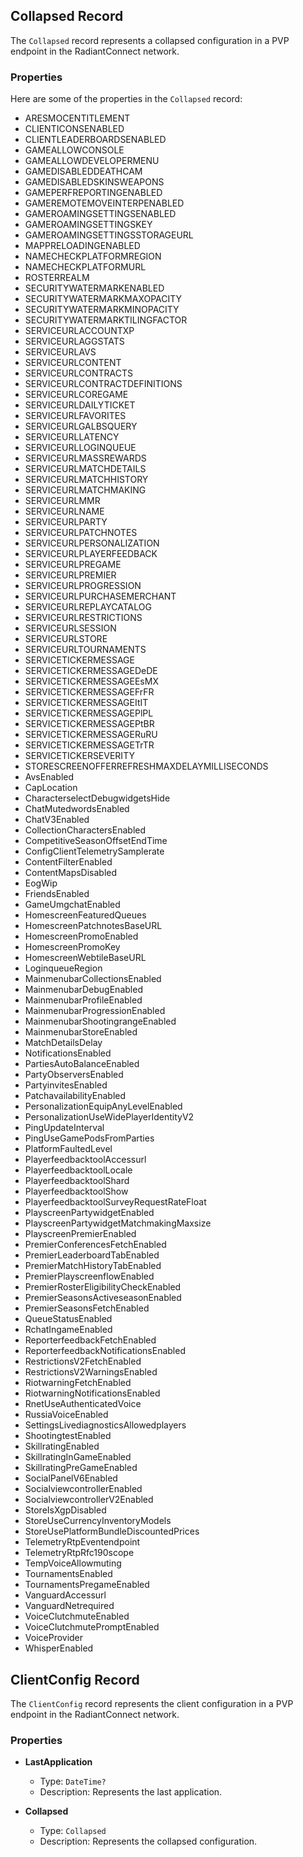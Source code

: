 ## Collapsed Record

The `Collapsed` record represents a collapsed configuration in a PVP endpoint in the RadiantConnect network.

### Properties

Here are some of the properties in the `Collapsed` record:

- ARESMOCENTITLEMENT
- CLIENTICONSENABLED
- CLIENTLEADERBOARDSENABLED
- GAMEALLOWCONSOLE
- GAMEALLOWDEVELOPERMENU
- GAMEDISABLEDDEATHCAM
- GAMEDISABLEDSKINSWEAPONS
- GAMEPERFREPORTINGENABLED
- GAMEREMOTEMOVEINTERPENABLED
- GAMEROAMINGSETTINGSENABLED
- GAMEROAMINGSETTINGSKEY
- GAMEROAMINGSETTINGSSTORAGEURL
- MAPPRELOADINGENABLED
- NAMECHECKPLATFORMREGION
- NAMECHECKPLATFORMURL
- ROSTERREALM
- SECURITYWATERMARKENABLED
- SECURITYWATERMARKMAXOPACITY
- SECURITYWATERMARKMINOPACITY
- SECURITYWATERMARKTILINGFACTOR
- SERVICEURLACCOUNTXP
- SERVICEURLAGGSTATS
- SERVICEURLAVS
- SERVICEURLCONTENT
- SERVICEURLCONTRACTS
- SERVICEURLCONTRACTDEFINITIONS
- SERVICEURLCOREGAME
- SERVICEURLDAILYTICKET
- SERVICEURLFAVORITES
- SERVICEURLGALBSQUERY
- SERVICEURLLATENCY
- SERVICEURLLOGINQUEUE
- SERVICEURLMASSREWARDS
- SERVICEURLMATCHDETAILS
- SERVICEURLMATCHHISTORY
- SERVICEURLMATCHMAKING
- SERVICEURLMMR
- SERVICEURLNAME
- SERVICEURLPARTY
- SERVICEURLPATCHNOTES
- SERVICEURLPERSONALIZATION
- SERVICEURLPLAYERFEEDBACK
- SERVICEURLPREGAME
- SERVICEURLPREMIER
- SERVICEURLPROGRESSION
- SERVICEURLPURCHASEMERCHANT
- SERVICEURLREPLAYCATALOG
- SERVICEURLRESTRICTIONS
- SERVICEURLSESSION
- SERVICEURLSTORE
- SERVICEURLTOURNAMENTS
- SERVICETICKERMESSAGE
- SERVICETICKERMESSAGEDeDE
- SERVICETICKERMESSAGEEsMX
- SERVICETICKERMESSAGEFrFR
- SERVICETICKERMESSAGEItIT
- SERVICETICKERMESSAGEPlPL
- SERVICETICKERMESSAGEPtBR
- SERVICETICKERMESSAGERuRU
- SERVICETICKERMESSAGETrTR
- SERVICETICKERSEVERITY
- STORESCREENOFFERREFRESHMAXDELAYMILLISECONDS
- AvsEnabled
- CapLocation
- CharacterselectDebugwidgetsHide
- ChatMutedwordsEnabled
- ChatV3Enabled
- CollectionCharactersEnabled
- CompetitiveSeasonOffsetEndTime
- ConfigClientTelemetrySamplerate
- ContentFilterEnabled
- ContentMapsDisabled
- EogWip
- FriendsEnabled
- GameUmgchatEnabled
- HomescreenFeaturedQueues
- HomescreenPatchnotesBaseURL
- HomescreenPromoEnabled
- HomescreenPromoKey
- HomescreenWebtileBaseURL
- LoginqueueRegion
- MainmenubarCollectionsEnabled
- MainmenubarDebugEnabled
- MainmenubarProfileEnabled
- MainmenubarProgressionEnabled
- MainmenubarShootingrangeEnabled
- MainmenubarStoreEnabled
- MatchDetailsDelay
- NotificationsEnabled
- PartiesAutoBalanceEnabled
- PartyObserversEnabled
- PartyinvitesEnabled
- PatchavailabilityEnabled
- PersonalizationEquipAnyLevelEnabled
- PersonalizationUseWidePlayerIdentityV2
- PingUpdateInterval
- PingUseGamePodsFromParties
- PlatformFaultedLevel
- PlayerfeedbacktoolAccessurl
- PlayerfeedbacktoolLocale
- PlayerfeedbacktoolShard
- PlayerfeedbacktoolShow
- PlayerfeedbacktoolSurveyRequestRateFloat
- PlayscreenPartywidgetEnabled
- PlayscreenPartywidgetMatchmakingMaxsize
- PlayscreenPremierEnabled
- PremierConferencesFetchEnabled
- PremierLeaderboardTabEnabled
- PremierMatchHistoryTabEnabled
- PremierPlayscreenflowEnabled
- PremierRosterEligibilityCheckEnabled
- PremierSeasonsActiveseasonEnabled
- PremierSeasonsFetchEnabled
- QueueStatusEnabled
- RchatIngameEnabled
- ReporterfeedbackFetchEnabled
- ReporterfeedbackNotificationsEnabled
- RestrictionsV2FetchEnabled
- RestrictionsV2WarningsEnabled
- RiotwarningFetchEnabled
- RiotwarningNotificationsEnabled
- RnetUseAuthenticatedVoice
- RussiaVoiceEnabled
- SettingsLivediagnosticsAllowedplayers
- ShootingtestEnabled
- SkillratingEnabled
- SkillratingInGameEnabled
- SkillratingPreGameEnabled
- SocialPanelV6Enabled
- SocialviewcontrollerEnabled
- SocialviewcontrollerV2Enabled
- StoreIsXgpDisabled
- StoreUseCurrencyInventoryModels
- StoreUsePlatformBundleDiscountedPrices
- TelemetryRtpEventendpoint
- TelemetryRtpRfc190scope
- TempVoiceAllowmuting
- TournamentsEnabled
- TournamentsPregameEnabled
- VanguardAccessurl
- VanguardNetrequired
- VoiceClutchmuteEnabled
- VoiceClutchmutePromptEnabled
- VoiceProvider
- WhisperEnabled

## ClientConfig Record

The `ClientConfig` record represents the client configuration in a PVP endpoint in the RadiantConnect network.

### Properties

- **LastApplication**
  - Type: `DateTime?`
  - Description: Represents the last application.

- **Collapsed**
  - Type: `Collapsed`
  - Description: Represents the collapsed configuration.
